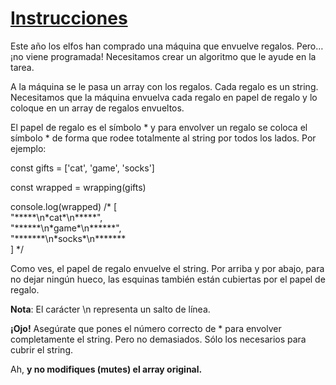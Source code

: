 # [Instrucciones](https://adventjs.dev/es/challenges/2022/1)

Este año los elfos han comprado una máquina que envuelve regalos. Pero… ¡no viene programada! Necesitamos crear un algoritmo que le ayude en la tarea. 

A la máquina se le pasa un array con los regalos. Cada regalo es un string. Necesitamos que la máquina envuelva cada regalo en papel de regalo y lo 
coloque en un array de regalos envueltos.

El papel de regalo es el símbolo * y para envolver un regalo se coloca el símbolo * de forma que rodee totalmente al string por todos los lados. Por ejemplo:


const gifts = ['cat', 'game', 'socks']

const wrapped = wrapping(gifts)

console.log(wrapped)
/\* [  
  "\*\*\*\*\*\n\*cat\*\n\*\*\*\*\*",  
  "\*\*\*\*\*\*\n\*game\*\n\*\*\*\*\*\*",  
  "\*\*\*\*\*\*\*\n\*socks\*\n\*\*\*\*\*\*\*  
  ] \*/



Como ves, el papel de regalo envuelve el string. Por arriba y por abajo, para no dejar ningún hueco, las esquinas también están cubiertas por el papel de regalo.

**Nota**: El carácter \n representa un salto de línea.

**¡Ojo!** Asegúrate que pones el número correcto de * para envolver completamente el string. Pero no demasiados. Sólo los necesarios para cubrir el string.

Ah, **y no modifiques (mutes) el array original.**
